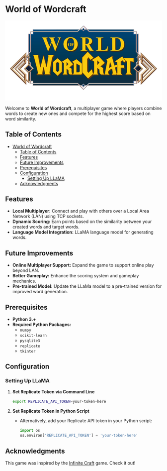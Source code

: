 # World of Wordcraft

![World of Wordcraft](client/assets/logo.png)

Welcome to **World of Wordcraft**, a multiplayer game where players combine words to create new ones and compete for the highest score based on word similarity.

## Table of Contents

- [World of Wordcraft](#world-of-wordcraft)
  - [Table of Contents](#table-of-contents)
  - [Features](#features)
  - [Future Improvements](#future-improvements)
  - [Prerequisites](#prerequisites)
  - [Configuration](#configuration)
    - [Setting Up LLaMA](#setting-up-llama)
  - [Acknowledgments](#acknowledgments)

## Features

- **Local Multiplayer:** Connect and play with others over a Local Area Network (LAN) using TCP sockets.
- **Dynamic Scoring:** Earn points based on the similarity between your created words and target words.
- **Language Model Integration:** LLaMA language model for generating words.

## Future Improvements

- **Online Multiplayer Support:** Expand the game to support online play beyond LAN.
- **Better Gameplay:** Enhance the scoring system and gameplay mechanics.
- **Pre-trained Model:** Update the LLaMa model to a pre-trained version for improved word generation.


## Prerequisites

- **Python 3.+**
- **Required Python Packages:**
  - `numpy`
  - `scikit-learn`
  - `pysqlite3`
  - `replicate`
  - `tkinter`

## Configuration

### Setting Up LLaMA

1. **Set Replicate Token via Command Line**
     ```bash
     export REPLICATE_API_TOKEN=your-token-here
     ```

2. **Set Replicate Token in Python Script**
   - Alternatively, add your Replicate API token in your Python script:
     ```python
     import os
     os.environ['REPLICATE_API_TOKEN'] = 'your-token-here'

## Acknowledgments

This game was inspired by the [Infinite Craft](https://neal.fun/infinite-craft/) game. Check it out! 